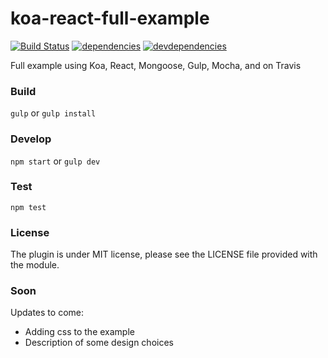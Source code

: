# koa-react-full-example

[![Build Status][travis.img]][travis.url]
[![dependencies][deps.img]][deps.url]
[![devdependencies][devdeps.img]][devdeps.url]

Full example using Koa, React, Mongoose, Gulp, Mocha, and on Travis

### Build

`gulp` or `gulp install`

### Develop

`npm start` or `gulp dev`

### Test

`npm test`


### License

The plugin is under MIT license, please see the LICENSE file provided with the module.

### Soon

Updates to come:

 - Adding css to the example
 - Description of some design choices

[travis.img]: https://api.travis-ci.org/dozoisch/koa-react-full-example.png
[travis.url]: https://travis-ci.org/dozoisch/koa-react-full-example
[deps.img]: https://david-dm.org/dozoisch/koa-react-full-example.png
[deps.url]: https://david-dm.org/dozoisch/koa-react-full-example
[devdeps.img]: https://david-dm.org/dozoisch/koa-react-full-example/dev-status.png
[devdeps.url]: https://david-dm.org/dozoisch/koa-react-full-example#info=devDependencies
